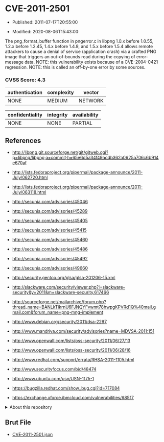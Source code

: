 # CVE-2011-2501

- Published: 2011-07-17T20:55:00

- Modified: 2020-08-06T15:43:00

The png_format_buffer function in pngerror.c in libpng 1.0.x before 1.0.55, 1.2.x before 1.2.45, 1.4.x before 1.4.8, and 1.5.x before 1.5.4 allows remote attackers to cause a denial of service (application crash) via a crafted PNG image that triggers an out-of-bounds read during the copying of error-message data.  NOTE: this vulnerability exists because of a CVE-2004-0421 regression. NOTE: this is called an off-by-one error by some sources.

### CVSS Score: **4.3**

| authentication | complexity | vector |
| --- | --- | --- |
| NONE | MEDIUM | NETWORK |

| confidentiality | integrity | availability |
| --- | --- | --- |
| NONE | NONE | PARTIAL |

## References

* http://libpng.git.sourceforge.net/git/gitweb.cgi?p=libpng/libpng;a=commit;h=65e6d5a34f49acdb362a0625a706c6b914e670af

* http://lists.fedoraproject.org/pipermail/package-announce/2011-July/062720.html

* http://lists.fedoraproject.org/pipermail/package-announce/2011-July/063118.html

* http://secunia.com/advisories/45046

* http://secunia.com/advisories/45289

* http://secunia.com/advisories/45405

* http://secunia.com/advisories/45415

* http://secunia.com/advisories/45460

* http://secunia.com/advisories/45486

* http://secunia.com/advisories/45492

* http://secunia.com/advisories/49660

* http://security.gentoo.org/glsa/glsa-201206-15.xml

* http://slackware.com/security/viewer.php?l=slackware-security&y=2011&m=slackware-security.617466

* http://sourceforge.net/mailarchive/forum.php?thread_name=BANLkTikrnU6FJNQYFvwmt78hwpgKPVRd1Q%40mail.gmail.com&forum_name=png-mng-implement

* http://www.debian.org/security/2011/dsa-2287

* http://www.mandriva.com/security/advisories?name=MDVSA-2011:151

* http://www.openwall.com/lists/oss-security/2011/06/27/13

* http://www.openwall.com/lists/oss-security/2011/06/28/16

* http://www.redhat.com/support/errata/RHSA-2011-1105.html

* http://www.securityfocus.com/bid/48474

* http://www.ubuntu.com/usn/USN-1175-1

* https://bugzilla.redhat.com/show_bug.cgi?id=717084

* https://exchange.xforce.ibmcloud.com/vulnerabilities/68517

<details>
<summary>About this repository</summary> 

  This repository is part of the project [Live Hack CVE](https://github.com/Live-Hack-CVE). Main website can be found [www.live-hack.org](https://www.live-hack.org) 
  
  Made by [Sn0wAlice](https://github.com/Sn0wAlice) for the people that care about security and need to have a feed of the latest CVEs. Hope you enjoy it, don't forget to star the repo and follow me on [Twitter](https://twitter.com/Sn0wAlice) and [Github](https://github.com/Sn0wAlice). And that is my [personnal website](https://www.alice-snow.me/)

  - [Home Page](https://github.com/Live-Hack-CVE)
  - [Framework](https://github.com/Live-Hack-CVE/cve-framework)
  - [CVE database](https://github.com/Live-Hack-CVE/full_database)
  - [Changelog](https://github.com/Live-Hack-CVE/Changelog)
</details>

## Brut File

* [CVE-2011-2501.json](https://raw.githubusercontent.com/Live-Hack-CVE/full_database/main/cves/2011/CVE-2011-2501.json)

